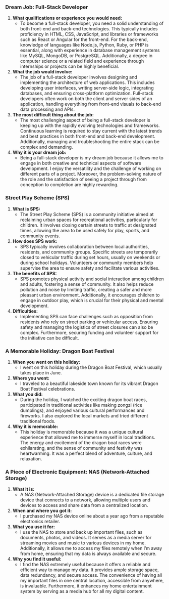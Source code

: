### Dream Job: Full-Stack Developer

1. **What qualifications or experience you would need:**
   - To become a full-stack developer, you need a solid understanding of both front-end and back-end technologies. This typically includes proficiency in HTML, CSS, JavaScript, and libraries or frameworks such as React or Angular for the front-end. For the back-end, knowledge of languages like Node.js, Python, Ruby, or PHP is essential, along with experience in database management systems like MySQL, MongoDB, or PostgreSQL. Additionally, a degree in computer science or a related field and experience through internships or projects can be highly beneficial.
2. **What the job would involve:**
   - The job of a full-stack developer involves designing and implementing the architecture of web applications. This includes developing user interfaces, writing server-side logic, integrating databases, and ensuring cross-platform optimization. Full-stack developers often work on both the client and server sides of an application, handling everything from front-end visuals to back-end data processing and APIs.
3. **The most difficult thing about the job:**
   - The most challenging aspect of being a full-stack developer is keeping up with the rapidly evolving technologies and frameworks. Continuous learning is required to stay current with the latest trends and best practices in both front-end and back-end development. Additionally, managing and troubleshooting the entire stack can be complex and demanding.
4. **Why it is your dream job:**
   - Being a full-stack developer is my dream job because it allows me to engage in both creative and technical aspects of software development. I enjoy the versatility and the challenge of working on different parts of a project. Moreover, the problem-solving nature of the role and the satisfaction of seeing a project through from conception to completion are highly rewarding.



### Street Play Scheme (SPS)

1. **What is SPS:**
   - The Street Play Scheme (SPS) is a community initiative aimed at reclaiming urban spaces for recreational activities, particularly for children. It involves closing certain streets to traffic at designated times, allowing the area to be used safely for play, sports, and community events.
2. **How does SPS work:**
   - SPS typically involves collaboration between local authorities, residents, and community groups. Specific streets are temporarily closed to vehicular traffic during set hours, usually on weekends or during school holidays. Volunteers or community members help supervise the area to ensure safety and facilitate various activities.
3. **The benefits of SPS:**
   - SPS promotes physical activity and social interaction among children and adults, fostering a sense of community. It also helps reduce pollution and noise by limiting traffic, creating a safer and more pleasant urban environment. Additionally, it encourages children to engage in outdoor play, which is crucial for their physical and mental development.
4. **Difficulties:**
   - Implementing SPS can face challenges such as opposition from residents who rely on street parking or vehicular access. Ensuring safety and managing the logistics of street closures can also be complex. Furthermore, securing funding and volunteer support for the initiative can be difficult.



### A Memorable Holiday: Dragon Boat Festival

1. **When you went on this holiday:**
   - I went on this holiday during the Dragon Boat Festival, which usually takes place in June.
2. **Where you went:**
   - I traveled to a beautiful lakeside town known for its vibrant Dragon Boat Festival celebrations.
3. **What you did:**
   - During the holiday, I watched the exciting dragon boat races, participated in traditional activities like making zongzi (rice dumplings), and enjoyed various cultural performances and fireworks. I also explored the local markets and tried different traditional foods.
4. **Why it is memorable:**
   - This holiday is memorable because it was a unique cultural experience that allowed me to immerse myself in local traditions. The energy and excitement of the dragon boat races were exhilarating, and the sense of community and festivity was heartwarming. It was a perfect blend of adventure, culture, and relaxation.



### A Piece of Electronic Equipment: NAS (Network-Attached Storage)

1. **What it is:**
   - A NAS (Network-Attached Storage) device is a dedicated file storage device that connects to a network, allowing multiple users and devices to access and share data from a centralized location.
2. **When and where you got it:**
   - I purchased my NAS device online about a year ago from a reputable electronics retailer.
3. **What you use it for:**
   - I use the NAS to store and back up important files, such as documents, photos, and videos. It serves as a media server for streaming movies and music to various devices in my home. Additionally, it allows me to access my files remotely when I’m away from home, ensuring that my data is always available and secure.
4. **Why you find it useful:**
   - I find the NAS extremely useful because it offers a reliable and efficient way to manage my data. It provides ample storage space, data redundancy, and secure access. The convenience of having all my important files in one central location, accessible from anywhere, is invaluable. Furthermore, it enhances my home entertainment system by serving as a media hub for all my digital content.